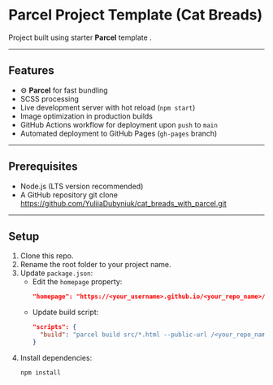 # Parcel Project Template (Cat Breads)

Project built using starter **Parcel** template .

---

## Features

- ⚙️ **Parcel** for fast bundling  
- SCSS processing  
- Live development server with hot reload (`npm start`)  
- Image optimization in production builds  
- GitHub Actions workflow for deployment upon `push` to `main`  
- Automated deployment to GitHub Pages (`gh-pages` branch)  

---

## Prerequisites

- Node.js (LTS version recommended)  
- A GitHub repository git clone https://github.com/YuliiaDubyniuk/cat_breads_with_parcel.git

---

## Setup

1. Clone this repo.  
2. Rename the root folder to your project name.  
3. Update `package.json`:  
   - Edit the `homepage` property:
     ```json
     "homepage": "https://<your_username>.github.io/<your_repo_name>/"
     ```
   - Update build script:
     ```json
     "scripts": {
       "build": "parcel build src/*.html --public-url /<your_repo_name>/"
     }
     ```
4. Install dependencies:
   ```bash
   npm install

